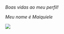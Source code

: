 *Boas vidas ao meu perfil!*

*Meu nome é Maiquiele*


![](https://media.tenor.com/0jMkGJ46-Y0AAAAM/explosion.gif)
